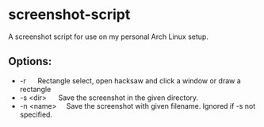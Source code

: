 # screenshot-script
A screenshot script for use on my personal Arch Linux setup.

## Options:
- -r  &nbsp;&nbsp;&nbsp;&nbsp; Rectangle select, open hacksaw and click a window or draw a rectangle
- -s \<dir\> &nbsp;&nbsp;&nbsp;&nbsp; Save the screenshot in the given directory.
- -n \<name\>&nbsp;&nbsp;&nbsp;&nbsp; Save the screenshot with given filename. Ignored if -s not specified.
